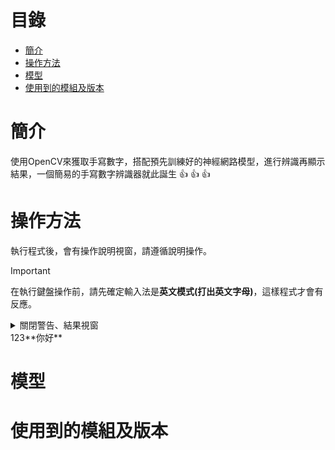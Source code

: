 # 目錄
- [簡介](#簡介)
- [操作方法](#操作方法)
- [模型](#模型)
- [使用到的模組及版本](#使用到的模組及版本)
# 簡介
使用OpenCV來獲取手寫數字，搭配預先訓練好的神經網路模型，進行辨識再顯示結果，一個簡易的手寫數字辨識器就此誕生 :+1: :+1: :+1:
# 操作方法
執行程式後，會有操作說明視窗，請遵循說明操作。 
> [!IMPORTANT]
> 在執行鍵盤操作前，請先確定輸入法是**英文模式(打出英文字母)**，這樣程式才會有反應。
<details>
<summary>關閉警告、結果視窗</summary>
有兩種方法:<br/>
右上角的X按鈕。<br/>
按下任意建**(建議使用這種方法)**。<br/>
使用方法1的話，所有選項皆**必須按下2次程式才會有反應，因此建議使用方法2!!!!!!!**
</details>  
123**你好**


# 模型

# 使用到的模組及版本

